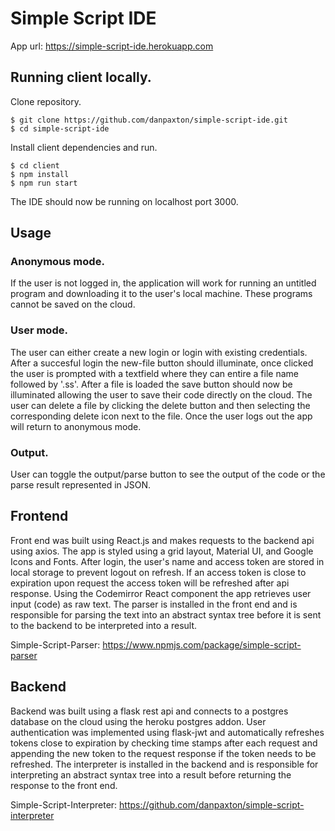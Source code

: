 # Simple Script IDE
App url: https://simple-script-ide.herokuapp.com
## Running client locally.

Clone repository.
```console
$ git clone https://github.com/danpaxton/simple-script-ide.git
$ cd simple-script-ide
```

Install client dependencies and run.
```console
$ cd client
$ npm install
$ npm run start
```
The IDE should now be running on localhost port 3000.

## Usage
### Anonymous mode.
If the user is not logged in, the application will work for running an untitled program and downloading it to the user's local machine. These programs cannot be saved on the cloud.

### User mode.
The user can either create a new login or login with existing credentials. After a succesful login the new-file button should illuminate, once clicked the user is prompted with a textfield where they can entire a file name followed by '.ss'. After a file is loaded the save button should now be illuminated allowing the user to save their code directly on the cloud. The user can delete a file by clicking the delete button and then selecting the corresponding delete icon next to the file. Once the user logs out the app will return to anonymous mode.

### Output.
User can toggle the output/parse button to see the output of the code or the parse result represented in JSON.

## Frontend
Front end was built using React.js and makes requests to the backend api using axios. The app is styled using a grid layout, Material UI, and Google Icons and Fonts. After login, the user's name and access token are stored in local storage to prevent logout on refresh. If an access token is close to expiration upon request the access token will be refreshed after api response.  Using the Codemirror React component the app retrieves user input (code) as raw text. The parser is installed in the front end and is responsible for parsing the text into an abstract syntax tree before it is sent to the backend to be interpreted into a result.

Simple-Script-Parser: https://www.npmjs.com/package/simple-script-parser

## Backend
Backend was built using a flask rest api and connects to a postgres database on the cloud using the heroku postgres addon. User authentication was implemented using flask-jwt and automatically refreshes tokens close to expiration by checking time stamps after each request and appending the new token to the request response if the token needs to be refreshed. The interpreter is installed in the backend and is responsible for interpreting an abstract syntax tree into a result before returning the response to the front end.

Simple-Script-Interpreter: https://github.com/danpaxton/simple-script-interpreter